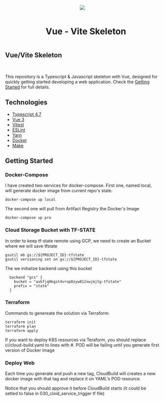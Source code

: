 <div align="center">
<img align="center"  width="auto" height="auto" src="https://nuwe.io/images/Group-3-3.png" />
<br/>

<div id="user-content-toc">
  <ul>
    <summary><h1 style="display: inline-block;">Vue - Vite Skeleton</h1></summary>
  </ul>
</div>

</div>

## Vue/Vite Skeleton

<br/>

This repository is a Typescript & Javascript skeleton with Vue, designed for
quickly getting started developing a web application. Check the [Getting Started](#getting-started) for full details.

## Technologies

- [Typescript 4.7](https://www.typescriptlang.org/docs/handbook/release-notes/typescript-4-4.html)
- [Vue 3](https://vuejs.org/)
- [Vitest](https://vitest.dev/)
- [ESLint](https://eslint.org/)
- [Yarn](https://yarnpkg.com/)
- [Docker](https://www.docker.com/)
- [Make](https://www.gnu.org/software/make/manual/make.html)

## Getting Started
### Docker-Compose
I have created two services for docker-compose. First one, named local, will generate docker image from current repo's state.
```
docker-compose up local
```
The second one will pull from Artifact Registry the Docker's Image
```
docker-compose up pro
```
### Cloud Storage Bucket with TF-STATE
In order to keep tf-state remote using GCP, we need to create an Bucket where we will save tfstate
```
gsutil mb gs://${PROJECT_ID}-tfstate
gsutil versioning set on gs://${PROJECT_ID}-tfstate
```

The we initialize backend using this bucket
```
  backend "gcs" {
    bucket = "axkfjq0kgst4vrop0zyw812xwjmjtg-tfstate"
    prefix = "state"
  }
```

### Terraform
Commands to genereate the solution via Terraform:
```
terraform init
terraform plan
terraform apply
```

If you want to deploy K8S resources via Teraform, you should replace ci/cloud-build.yaml to lines with #. POD will be failing until you generate
first version of Docker Image


### Deploy Web
Each time you generate and push a new tag, CloudBuild will creates a new docker image with that tag and replace it on YAML's POD resource. 

Notice that you should approve it before CloudBuild starts (it could be setted to false in 030_cloid_service_trigger tf file)